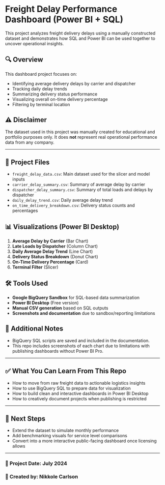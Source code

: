 # Freight Delay Performance Dashboard (Power BI + SQL)

This project analyzes freight delivery delays using a manually constructed dataset and demonstrates how SQL and Power BI can be used together to uncover operational insights.

## 🔍 Overview
This dashboard project focuses on:
- Identifying average delivery delays by carrier and dispatcher
- Tracking daily delay trends
- Summarizing delivery status performance
- Visualizing overall on-time delivery percentage
- Filtering by terminal location

## ⚠️ Disclaimer
The dataset used in this project was manually created for educational and portfolio purposes only. It does **not** represent real operational performance data from any company.

---

## 📁 Project Files
- `freight_delay_data.csv`: Main dataset used for the slicer and model inputs
- `carrier_delay_summary.csv`: Summary of average delay by carrier
- `dispatcher_delay_summary.csv`: Summary of total loads and delays by dispatcher
- `daily_delay_trend.csv`: Daily average delay trend
- `on_time_delivery_breakdown.csv`: Delivery status counts and percentages

## 📊 Visualizations (Power BI Desktop)
1. **Average Delay by Carrier** (Bar Chart)
2. **Late Loads by Dispatcher** (Column Chart)
3. **Daily Average Delay Trend** (Line Chart)
4. **Delivery Status Breakdown** (Donut Chart)
5. **On-Time Delivery Percentage** (Card)
6. **Terminal Filter** (Slicer)

## 🛠 Tools Used
- **Google BigQuery Sandbox** for SQL-based data summarization
- **Power BI Desktop** (Free version)
- **Manual CSV generation** based on SQL outputs
- **Screenshots and documentation** due to sandbox/reporting limitations

## 📝 Additional Notes
- BigQuery SQL scripts are saved and included in the documentation.
- This repo includes screenshots of each chart due to limitations with publishing dashboards without Power BI Pro.

---

## ✅ What You Can Learn From This Repo
- How to move from raw freight data to actionable logistics insights
- How to use BigQuery SQL to prepare data for visualization
- How to build clean and interactive dashboards in Power BI Desktop
- How to creatively document projects when publishing is restricted

---

## 📌 Next Steps
- Extend the dataset to simulate monthly performance
- Add benchmarking visuals for service level comparisons
- Convert into a more interactive public-facing dashboard once licensing allows

---

### 📅 Project Date: July 2024  
### 👤 Created by: Nikkole Carlson
